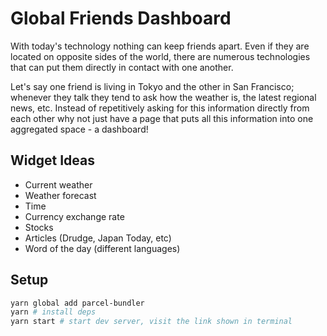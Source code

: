# Global Friends Dashboard

With today's technology nothing can keep friends apart. Even if they are located on opposite sides of the world, there are numerous technologies that can put them directly in contact with one another.

Let's say one friend is living in Tokyo and the other in San Francisco; whenever they talk they tend to ask how the weather is, the latest regional news, etc. Instead of repetitively asking for this information directly from each other why not just have a page that puts all this information into one aggregated space - a dashboard!


## Widget Ideas

* Current weather
* Weather forecast
* Time
* Currency exchange rate
* Stocks
* Articles (Drudge, Japan Today, etc)
* Word of the day (different languages)

## Setup

```bash
yarn global add parcel-bundler
yarn # install deps
yarn start # start dev server, visit the link shown in terminal
```
